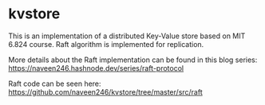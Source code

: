 # kvstore

This is an implementation of a distributed Key-Value store based on MIT 6.824 course. 
Raft algorithm is implemented for replication.

More details about the Raft implementation can be found in this blog series: 
https://naveen246.hashnode.dev/series/raft-protocol

Raft code can be seen here:
https://github.com/naveen246/kvstore/tree/master/src/raft
